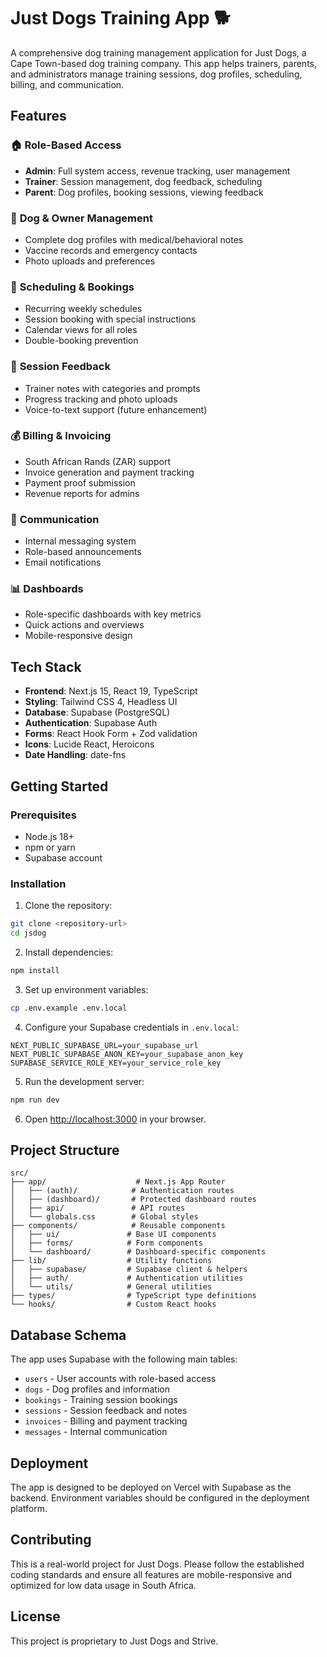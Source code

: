 # Just Dogs Training App 🐕

A comprehensive dog training management application for Just Dogs, a Cape Town-based dog training company. This app helps trainers, parents, and administrators manage training sessions, dog profiles, scheduling, billing, and communication.

## Features

### 🏠 **Role-Based Access**
- **Admin**: Full system access, revenue tracking, user management
- **Trainer**: Session management, dog feedback, scheduling
- **Parent**: Dog profiles, booking sessions, viewing feedback

### 🐾 **Dog & Owner Management**
- Complete dog profiles with medical/behavioral notes
- Vaccine records and emergency contacts
- Photo uploads and preferences

### 📅 **Scheduling & Bookings**
- Recurring weekly schedules
- Session booking with special instructions
- Calendar views for all roles
- Double-booking prevention

### 📝 **Session Feedback**
- Trainer notes with categories and prompts
- Progress tracking and photo uploads
- Voice-to-text support (future enhancement)

### 💰 **Billing & Invoicing**
- South African Rands (ZAR) support
- Invoice generation and payment tracking
- Payment proof submission
- Revenue reports for admins

### 💬 **Communication**
- Internal messaging system
- Role-based announcements
- Email notifications

### 📊 **Dashboards**
- Role-specific dashboards with key metrics
- Quick actions and overviews
- Mobile-responsive design

## Tech Stack

- **Frontend**: Next.js 15, React 19, TypeScript
- **Styling**: Tailwind CSS 4, Headless UI
- **Database**: Supabase (PostgreSQL)
- **Authentication**: Supabase Auth
- **Forms**: React Hook Form + Zod validation
- **Icons**: Lucide React, Heroicons
- **Date Handling**: date-fns

## Getting Started

### Prerequisites
- Node.js 18+ 
- npm or yarn
- Supabase account

### Installation

1. Clone the repository:
```bash
git clone <repository-url>
cd jsdog
```

2. Install dependencies:
```bash
npm install
```

3. Set up environment variables:
```bash
cp .env.example .env.local
```

4. Configure your Supabase credentials in `.env.local`:
```
NEXT_PUBLIC_SUPABASE_URL=your_supabase_url
NEXT_PUBLIC_SUPABASE_ANON_KEY=your_supabase_anon_key
SUPABASE_SERVICE_ROLE_KEY=your_service_role_key
```

5. Run the development server:
```bash
npm run dev
```

6. Open [http://localhost:3000](http://localhost:3000) in your browser.

## Project Structure

```
src/
├── app/                    # Next.js App Router
│   ├── (auth)/            # Authentication routes
│   ├── (dashboard)/       # Protected dashboard routes
│   ├── api/               # API routes
│   └── globals.css        # Global styles
├── components/            # Reusable components
│   ├── ui/               # Base UI components
│   ├── forms/            # Form components
│   └── dashboard/        # Dashboard-specific components
├── lib/                  # Utility functions
│   ├── supabase/         # Supabase client & helpers
│   ├── auth/             # Authentication utilities
│   └── utils/            # General utilities
├── types/                # TypeScript type definitions
└── hooks/                # Custom React hooks
```

## Database Schema

The app uses Supabase with the following main tables:
- `users` - User accounts with role-based access
- `dogs` - Dog profiles and information
- `bookings` - Training session bookings
- `sessions` - Session feedback and notes
- `invoices` - Billing and payment tracking
- `messages` - Internal communication

## Deployment

The app is designed to be deployed on Vercel with Supabase as the backend. Environment variables should be configured in the deployment platform.

## Contributing

This is a real-world project for Just Dogs. Please follow the established coding standards and ensure all features are mobile-responsive and optimized for low data usage in South Africa.

## License

This project is proprietary to Just Dogs and Strive.
